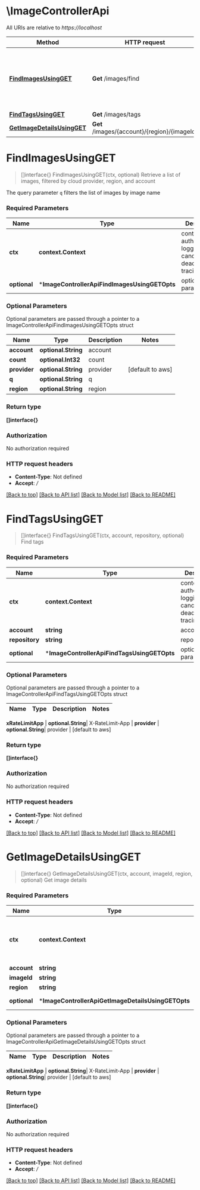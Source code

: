# \ImageControllerApi

All URIs are relative to *https://localhost*

Method | HTTP request | Description
------------- | ------------- | -------------
[**FindImagesUsingGET**](ImageControllerApi.md#FindImagesUsingGET) | **Get** /images/find | Retrieve a list of images, filtered by cloud provider, region, and account
[**FindTagsUsingGET**](ImageControllerApi.md#FindTagsUsingGET) | **Get** /images/tags | Find tags
[**GetImageDetailsUsingGET**](ImageControllerApi.md#GetImageDetailsUsingGET) | **Get** /images/{account}/{region}/{imageId} | Get image details


# **FindImagesUsingGET**
> []interface{} FindImagesUsingGET(ctx, optional)
Retrieve a list of images, filtered by cloud provider, region, and account

The query parameter `q` filters the list of images by image name

### Required Parameters

Name | Type | Description  | Notes
------------- | ------------- | ------------- | -------------
 **ctx** | **context.Context** | context for authentication, logging, cancellation, deadlines, tracing, etc.
 **optional** | ***ImageControllerApiFindImagesUsingGETOpts** | optional parameters | nil if no parameters

### Optional Parameters
Optional parameters are passed through a pointer to a ImageControllerApiFindImagesUsingGETOpts struct

Name | Type | Description  | Notes
------------- | ------------- | ------------- | -------------
 **account** | **optional.String**| account | 
 **count** | **optional.Int32**| count | 
 **provider** | **optional.String**| provider | [default to aws]
 **q** | **optional.String**| q | 
 **region** | **optional.String**| region | 

### Return type

**[]interface{}**

### Authorization

No authorization required

### HTTP request headers

 - **Content-Type**: Not defined
 - **Accept**: */*

[[Back to top]](#) [[Back to API list]](../README.md#documentation-for-api-endpoints) [[Back to Model list]](../README.md#documentation-for-models) [[Back to README]](../README.md)

# **FindTagsUsingGET**
> []interface{} FindTagsUsingGET(ctx, account, repository, optional)
Find tags

### Required Parameters

Name | Type | Description  | Notes
------------- | ------------- | ------------- | -------------
 **ctx** | **context.Context** | context for authentication, logging, cancellation, deadlines, tracing, etc.
  **account** | **string**| account | 
  **repository** | **string**| repository | 
 **optional** | ***ImageControllerApiFindTagsUsingGETOpts** | optional parameters | nil if no parameters

### Optional Parameters
Optional parameters are passed through a pointer to a ImageControllerApiFindTagsUsingGETOpts struct

Name | Type | Description  | Notes
------------- | ------------- | ------------- | -------------


 **xRateLimitApp** | **optional.String**| X-RateLimit-App | 
 **provider** | **optional.String**| provider | [default to aws]

### Return type

**[]interface{}**

### Authorization

No authorization required

### HTTP request headers

 - **Content-Type**: Not defined
 - **Accept**: */*

[[Back to top]](#) [[Back to API list]](../README.md#documentation-for-api-endpoints) [[Back to Model list]](../README.md#documentation-for-models) [[Back to README]](../README.md)

# **GetImageDetailsUsingGET**
> []interface{} GetImageDetailsUsingGET(ctx, account, imageId, region, optional)
Get image details

### Required Parameters

Name | Type | Description  | Notes
------------- | ------------- | ------------- | -------------
 **ctx** | **context.Context** | context for authentication, logging, cancellation, deadlines, tracing, etc.
  **account** | **string**| account | 
  **imageId** | **string**| imageId | 
  **region** | **string**| region | 
 **optional** | ***ImageControllerApiGetImageDetailsUsingGETOpts** | optional parameters | nil if no parameters

### Optional Parameters
Optional parameters are passed through a pointer to a ImageControllerApiGetImageDetailsUsingGETOpts struct

Name | Type | Description  | Notes
------------- | ------------- | ------------- | -------------



 **xRateLimitApp** | **optional.String**| X-RateLimit-App | 
 **provider** | **optional.String**| provider | [default to aws]

### Return type

**[]interface{}**

### Authorization

No authorization required

### HTTP request headers

 - **Content-Type**: Not defined
 - **Accept**: */*

[[Back to top]](#) [[Back to API list]](../README.md#documentation-for-api-endpoints) [[Back to Model list]](../README.md#documentation-for-models) [[Back to README]](../README.md)

